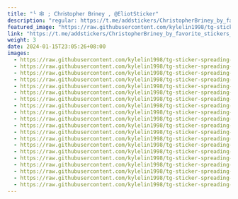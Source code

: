 ```yaml
---
title: "╰ 🕸 ; 𝖢𝗁𝗋𝗂𝗌𝗍𝗈𝗉𝗁𝖾𝗋 𝖡𝗋𝗂𝗇𝖾𝗒 , @EliotSticker"
description: "regular: https://t.me/addstickers/ChristopherBriney_by_favorite_stickers_bot"
featured_image: "https://raw.githubusercontent.com/kylelin1998/tg-sticker-spreading-worldwide-images/main/img/fdf5b7ea-05ca-43dc-b0a1-2b17fd439f17.jpg"
link: "https://t.me/addstickers/ChristopherBriney_by_favorite_stickers_bot"
weight: 3
date: 2024-01-15T23:05:26+08:00
images:
  - https://raw.githubusercontent.com/kylelin1998/tg-sticker-spreading-worldwide-images/main/img/fdf5b7ea-05ca-43dc-b0a1-2b17fd439f17.jpg
  - https://raw.githubusercontent.com/kylelin1998/tg-sticker-spreading-worldwide-images/main/img/ebc1aa66-3a69-464f-85c1-d77a84077552.jpg
  - https://raw.githubusercontent.com/kylelin1998/tg-sticker-spreading-worldwide-images/main/img/b385cef0-56da-4587-93ac-9f459e62adc1.jpg
  - https://raw.githubusercontent.com/kylelin1998/tg-sticker-spreading-worldwide-images/main/img/e497e879-c690-4d33-8154-3bf48bc0982e.jpg
  - https://raw.githubusercontent.com/kylelin1998/tg-sticker-spreading-worldwide-images/main/img/560a3a5e-9795-4e3a-b229-367ac2aa5a3c.jpg
  - https://raw.githubusercontent.com/kylelin1998/tg-sticker-spreading-worldwide-images/main/img/2957ff35-fa64-49ad-9c06-4c3046c78d7a.jpg
  - https://raw.githubusercontent.com/kylelin1998/tg-sticker-spreading-worldwide-images/main/img/585655fe-e86f-4e02-b038-80eb6cd6e340.jpg
  - https://raw.githubusercontent.com/kylelin1998/tg-sticker-spreading-worldwide-images/main/img/bf888907-5a88-4941-aaec-7224476148c0.jpg
  - https://raw.githubusercontent.com/kylelin1998/tg-sticker-spreading-worldwide-images/main/img/b71a3562-7a58-46c6-b0d7-8a98e1987679.jpg
  - https://raw.githubusercontent.com/kylelin1998/tg-sticker-spreading-worldwide-images/main/img/82192ec0-d962-4f59-8ce8-92d05486c9ff.jpg
  - https://raw.githubusercontent.com/kylelin1998/tg-sticker-spreading-worldwide-images/main/img/0e9679eb-550d-43ec-991b-e02ede86d085.jpg
  - https://raw.githubusercontent.com/kylelin1998/tg-sticker-spreading-worldwide-images/main/img/bf614f47-bf56-4e59-90c6-5dfad1610d71.jpg
  - https://raw.githubusercontent.com/kylelin1998/tg-sticker-spreading-worldwide-images/main/img/adc7a26c-887e-4e5c-8032-970ce8e835f8.jpg
  - https://raw.githubusercontent.com/kylelin1998/tg-sticker-spreading-worldwide-images/main/img/40154c9c-f7a9-4bf3-b9a7-abc8d870745d.jpg
  - https://raw.githubusercontent.com/kylelin1998/tg-sticker-spreading-worldwide-images/main/img/e7bcda20-6e24-4719-a5af-2d87fb024b5e.jpg
  - https://raw.githubusercontent.com/kylelin1998/tg-sticker-spreading-worldwide-images/main/img/b6ccf019-77d9-49ee-ab40-b6700f523c08.jpg
  - https://raw.githubusercontent.com/kylelin1998/tg-sticker-spreading-worldwide-images/main/img/6bd3d339-72ce-4ed5-9f91-742d071cbffd.jpg
  - https://raw.githubusercontent.com/kylelin1998/tg-sticker-spreading-worldwide-images/main/img/4d14a305-197f-4515-b636-51f135a8cd5a.jpg
  - https://raw.githubusercontent.com/kylelin1998/tg-sticker-spreading-worldwide-images/main/img/cbc415e7-01f9-4044-ad32-8eca925f1517.jpg
  - https://raw.githubusercontent.com/kylelin1998/tg-sticker-spreading-worldwide-images/main/img/a6630c21-cdd7-4a28-b45e-853596220f94.jpg
---
```

